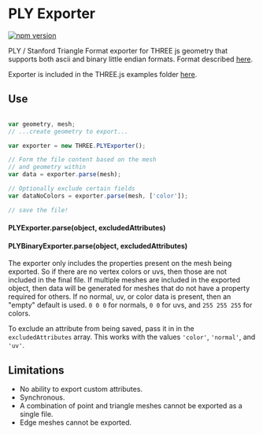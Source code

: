 # PLY Exporter

[![npm version](https://badge.fury.io/js/ply-exporter.svg)](https://www.npmjs.com/package/ply-exporter)

PLY / Stanford Triangle Format exporter for THREE js geometry that supports both ascii and binary little endian formats. Format described [here](http://paulbourke.net/dataformats/ply/).

Exporter is included in the THREE.js examples folder [here](https://github.com/mrdoob/three.js/blob/dev/examples/js/exporters/PLYExporter.js).

## Use

```js

var geometry, mesh;
// ...create geometry to export...

var exporter = new THREE.PLYExporter();

// Form the file content based on the mesh
// and geometry within
var data = exporter.parse(mesh);

// Optionally exclude certain fields
var dataNoColors = exporter.parse(mesh, ['color']);

// save the file!
```

#### PLYExporter.parse(object, excludedAttributes)
#### PLYBinaryExporter.parse(object, excludedAttributes)

The exporter only includes the properties present on the mesh being exported. So if there are no vertex colors or uvs, then those are not included in the final file. If multiple meshes are included in the exported object, then data will be generated for meshes that do not have a property required for others. If no normal, uv, or color data is present, then an "empty" default is used. `0 0 0` for normals, `0 0` for uvs, and `255 255 255` for colors.

To exclude an attribute from being saved, pass it in in the `excludedAttributes` array. This works with the values `'color'`, `'normal'`, and `'uv'`.

## Limitations

- No ability to export custom attributes.
- Synchronous.
- A combination of point and triangle meshes cannot be exported as a single file.
- Edge meshes cannot be exported.